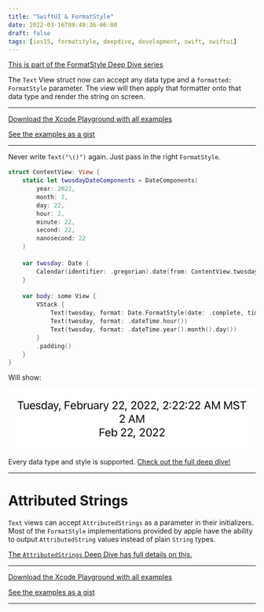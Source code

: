 ```yaml
---
title: "SwiftUI & FormatStyle"
date: 2022-03-16T09:49:36-06:00
draft: false
tags: [ios15, formatstyle, deepdive, development, swift, swiftui]
---
```


[This is part of the FormatStyle Deep Dive series](/posts/formatstyle-deep-dive)

The `Text` View struct now can accept any data type and a `formatted: FormatStyle` parameter. The view will then apply that formatter onto that data type and render the string on screen.

<hr>

[Download the Xcode Playground with all examples](https://github.com/brettohland/FormatStylesDeepDive/)

[See the examples as a gist](https://gist.github.com/brettohland/ac2fbd1446bc7bb64da491587b010e3c)

<hr>

Never write `Text("\()")` again. Just pass in the right `FormatStyle`.

```Swift
struct ContentView: View {
    static let twosdayDateComponents = DateComponents(
        year: 2022,
        month: 2,
        day: 22,
        hour: 2,
        minute: 22,
        second: 22,
        nanosecond: 22
    )

    var twosday: Date {
        Calendar(identifier: .gregorian).date(from: ContentView.twosdayDateComponents)!
    }

    var body: some View {
        VStack {
            Text(twosday, format: Date.FormatStyle(date: .complete, time: .complete))
            Text(twosday, format: .dateTime.hour())
            Text(twosday, format: .dateTime.year().month().day())
        }
        .padding()
    }
}
```

Will show:

![](/images/2022/Mar/text-date-formatter.png)

Every data type and style is supported. [Check out the full deep dive!](/posts/formatstyle-deep-dive/)

<hr>

# Attributed Strings

`Text` views can accept `AttributedStrings` as a parameter in their initializers. Most of the `FormatStyle` implementations provided by apple have the ability to output `AttributedString` values instead of plain `String` types.

[The `AttributedStrings` Deep Dive has full details on this.](/posts/formatstyle/style-deep-dives/attributed-strings/)

<hr>

[Download the Xcode Playground with all examples](https://github.com/brettohland/FormatStylesDeepDive/)

[See the examples as a gist](https://gist.github.com/brettohland/ac2fbd1446bc7bb64da491587b010e3c)

<hr>